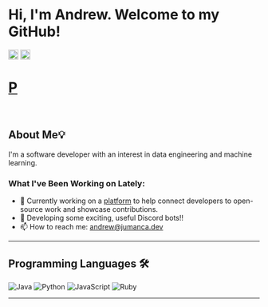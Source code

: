 
# Hi, I'm Andrew. Welcome to my GitHub!

<a href="https://www.linkedin.com/in/andrew-jumanca/" target="_blank"><img align="center" src="https://raw.githubusercontent.com/rahuldkjain/github-profile-readme-generator/master/src/images/icons/Social/linked-in-alt.svg" alt="your-linkedin-profile" height="20" width="20" /></a>
<a href="https://www.jumanca.dev/" target="_blank"><img align="center" alt="portfolio-link" height="20" width="20" /><h1>P</h1></a>
&nbsp;

## About Me💡

I'm a software developer with an interest in data engineering and machine learning. 

### What I've Been Working on Lately:

- 🔭 Currently working on a [platform](https://gitreps.com) to help connect developers to open-source work and showcase contributions.
- 🌱 Developing some exciting, useful Discord bots!!
- 📫 How to reach me: [andrew@jumanca.dev](mailto:andrew@jumanca.dev)

---

## Programming Languages 🛠️
![Java](https://img.shields.io/badge/java-%23ED8B00.svg?style=for-the-badge&logo=openjdk&logoColor=white)
![Python](https://img.shields.io/badge/python-3670A0?style=for-the-badge&logo=python&logoColor=ffdd54)
![JavaScript](https://img.shields.io/badge/javascript-%23323330.svg?style=for-the-badge&logo=javascript&logoColor=%23F7DF1E)
![Ruby](https://img.shields.io/badge/ruby-%23CC342D.svg?style=for-the-badge&logo=ruby&logoColor=white)

---
